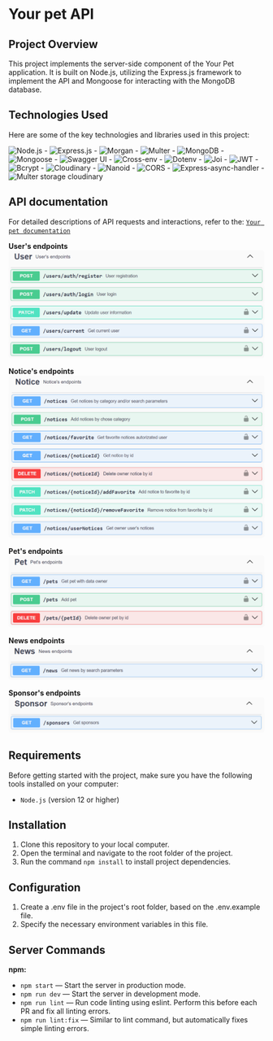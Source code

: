 # Your pet API

## Project Overview

This project implements the server-side component of the Your Pet application. It is built on Node.js, utilizing the Express.js framework to implement the API and Mongoose for interacting with the MongoDB database.

## Technologies Used

Here are some of the key technologies and libraries used in this project:

![Node.js](https://img.shields.io/badge/Node.js-14-339933?logo=nodedotjs) - ![Express.js](https://img.shields.io/badge/Express.js-4.18-000000?logo=express) - ![Morgan](https://img.shields.io/badge/Morgan-1.1-000000?logo=express) - ![Multer](https://img.shields.io/badge/Multer-1.4-000000?logo=express) - ![MongoDB](https://img.shields.io/badge/MongoDB-4.4-47A248?logo=mongodb) - ![Mongoose](https://img.shields.io/badge/Mongoose-7.4-880000?logo=mongoose) - ![Swagger UI](https://img.shields.io/badge/Swagger%20UI-5.0-85EA2D?logo=swagger) - ![Cross-env](https://img.shields.io/badge/🔀Cross--env-7.0-blue) - ![Dotenv](https://img.shields.io/badge/Dotenv-16.3-ECD53F?logo=dotenv) - ![Joi](https://img.shields.io/badge/Joi-17.9-blue) - ![JWT](https://img.shields.io/badge/JWT-9.0-yellow) - ![Bcrypt](https://img.shields.io/badge/Bcrypt-5.1-purple) - ![Cloudinary](https://img.shields.io/badge/Cloudinary-1.40-brightgreen) - ![Nanoid](https://img.shields.io/badge/Nanoid-4.0-orange) - ![CORS](https://img.shields.io/badge/CORS-2.8-indigo) - ![Express-async-handler](https://img.shields.io/badge/Express%20async%20handler-1.2-20B2AA) - ![Multer storage cloudinary](https://img.shields.io/badge/Multer%20storage%20cloudinary-4.0-red)

## API documentation

For detailed descriptions of API requests and interactions, refer to the: [`Your pet documentation`](https://your-pet-shw3.onrender.com/api-docs/)

**User's endpoints**
<img src="./public/images/user-endpoints.png" alt="Your pet API Documentation User endpoints" max-width="900" max-height="500" style="border-radius:5px">

**Notice's endpoints**
<img src="./public/images/notice-endpoints.png" alt="Your pet API Documentation Notice endpoints" max-width="900" max-height="500" style="border-radius:5px">

**Pet's endpoints**
<img src="./public/images/pet-endpoints.png" alt="Your pet API Documentation Pet endpoints" max-width="900" max-height="500" style="border-radius:5px">

**News endpoints**
<img src="./public/images/news-endpoints.png" alt="Your pet API Documentation News endpoints" max-width="900" max-height="500" style="border-radius:5px">

**Sponsor's endpoints**
<img src="./public/images/sponsor-endpoints.png" alt="Your pet API Documentation Sponsor's endpoints" max-width="900" max-height="500" style="border-radius:5px">

## Requirements

Before getting started with the project, make sure you have the following tools installed on your computer:

- `Node.js` (version 12 or higher)

## Installation

1. Clone this repository to your local computer.
2. Open the terminal and navigate to the root folder of the project.
3. Run the command `npm install` to install project dependencies.

## Configuration

1. Create a .env file in the project's root folder, based on the .env.example file.
2. Specify the necessary environment variables in this file.

## Server Commands

**npm:**

- `npm start` — Start the server in production mode.
- `npm run dev` — Start the server in development mode.
- `npm run lint` — Run code linting using eslint. Perform this before each PR and fix all linting errors.
- `npm run lint:fix` — Similar to lint command, but automatically fixes simple linting errors.
